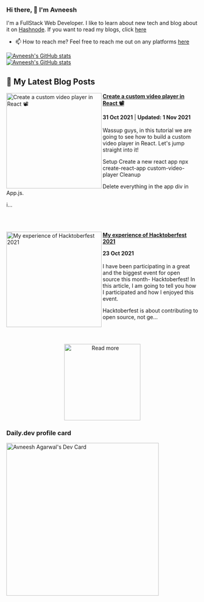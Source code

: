 ### Hi there, 👋  I'm Avneesh
I'm a FullStack Web Developer.
I like to learn about new tech and blog about it on [Hashnode](https://hashnode.com/). If you want to read my blogs, click [here](https://avneesh0612.hashnode.dev/)

* 📫 How to reach me?
Feel free to reach me out on any platforms [here](https://avneesh-links.vercel.app)

[![Avneesh's GitHub stats](https://github-readme-stats.vercel.app/api?username=avneesh0612&count_private=true&theme=dracula)](https://github.com/avneesh0612)<br />
[![Avneesh's GitHub stats](https://github-readme-stats.vercel.app/api/top-langs/?username=avneesh0612&theme=dracula&layout=compact)](https://github.com/avneesh0612)


## 📰 My Latest Blog Posts
<!-- HASHNODE_BLOG:START -->
<p align="left">
<a href="https://blog.avneesh.tech//create-a-custom-video-player-in-react" title="Create a custom video player in React 📽️"><img src="https://cdn.hashnode.com/res/hashnode/image/upload/v1635679425675/7SwKPsf4U.png" alt="Create a custom video player in React 📽️" width="250px" align="left" /></a>
<a href="https://blog.avneesh.tech//create-a-custom-video-player-in-react" title="Create a custom video player in React 📽️"><strong>Create a custom video player in React 📽️</strong></a>
<div><strong>31 Oct 2021</strong> | <strong>Updated: 1 Nov 2021</strong></div>
<br/> Wassup guys, in this tutorial we are going to see how to build a custom video player in React. Let's jump straight into it!

Setup
Create a new react app
npx create-react-app custom-video-player
Cleanup

Delete everything in the app div in App.js.

i... </p> <br/> <br/>
<p align="left">
<a href="https://blog.avneesh.tech//my-experience-of-hacktoberfest-2021" title="My experience of Hacktoberfest 2021"><img src="https://cdn.hashnode.com/res/hashnode/image/upload/v1635008619295/90DN7SsyX.png" alt="My experience of Hacktoberfest 2021" width="250px" align="left" /></a>
<a href="https://blog.avneesh.tech//my-experience-of-hacktoberfest-2021" title="My experience of Hacktoberfest 2021"><strong>My experience of Hacktoberfest 2021</strong></a>
<div><strong>23 Oct 2021</strong></div>
<br/> I have been participating in a great and the biggest event for open source this month- Hacktoberfest! In this article, I am going to tell you how I participated and how I enjoyed this event.

Hacktoberfest is about contributing to open source, not ge... </p> <br/> <br/>
<!-- HASHNODE_BLOG:END -->

<p align="center">  
<a href="https://blog.avneesh.tech/"><img src="https://res.cloudinary.com/dssvrf9oz/image/upload/v1634874546/Frame_1_uvzdpw.png" alt="Read more" width="200"/></a>
</p>

### Daily.dev profile card
<a href="https://app.daily.dev/avneesh0612"><img src="https://api.daily.dev/devcards/ce4ce03d4f074a4d8143c215bf1e126d.png?r=4vo" width="400" alt="Avneesh Agarwal's Dev Card"/></a>
